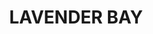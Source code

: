 ---
lastmod: '2025-04-06T06:05:20+00:00'
latitude: -33.839863
layout: suburb
longitude: 151.204557
postcode: '2060'
state: NSW
title: LAVENDER BAY
url: /nsw/lavender-bay/
---